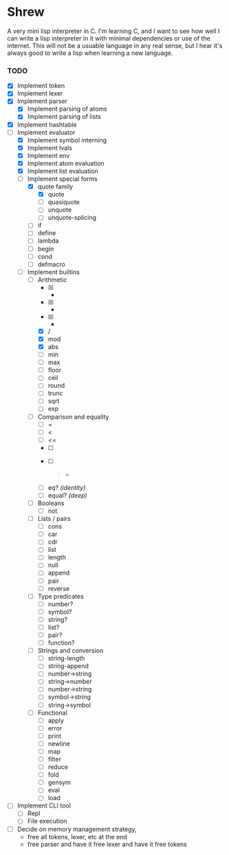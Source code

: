 # Shrew 

A very mini lisp interpreter in C. I'm learning C, and I want to see how well 
I can write a lisp interpreter in it with minimal dependencies or use of the 
internet.  This will not be a usuable language in any real sense, but I hear 
it's always good to write a lisp when learning a new language.

### TODO 

- [x] Implement token
- [x] Implement lexer
- [x] Implement parser 
    - [x] Implement parsing of atoms 
    - [x] Implement parsing of lists
- [x] Implement hashtable
- [ ] Implement evaluator 
    - [x] Implement symbol interning 
    - [x] Implement lvals 
    - [x] Implement env 
    - [x] Implement atom evaluation 
    - [x] Implement list evaluation 
    - [ ] Implement special forms
        - [x] quote family
            - [x] quote
            - [ ] quasiquote
            - [ ] unquote
            - [ ] unquote-splicing
        - [ ] if
        - [ ] define
        - [ ] lambda
        - [ ] begin
        - [ ] cond
        - [ ] defmacro 
    - [ ] Implement builtins
        - [ ] Arithmetic
            - [x] +
            - [x] -
            - [x] *
            - [x] /
            - [x] mod 
            - [x] abs
            - [ ] min
            - [ ] max
            - [ ] floor
            - [ ] ceil
            - [ ] round
            - [ ] trunc
            - [ ] sqrt 
            - [ ] exp
        - [ ] Comparison and equality
            - [ ] =
            - [ ] <
            - [ ] <=
            - [ ] >
            - [ ] >=
            - [ ] eq?     *(identity)*
            - [ ] equal?  *(deep)*
        - [ ] Booleans 
            - [ ] not
        - [ ] Lists / pairs 
            - [ ] cons 
            - [ ] car
            - [ ] cdr
            - [ ] list
            - [ ] length
            - [ ] null
            - [ ] append
            - [ ] pair 
            - [ ] reverse
        - [ ] Type predicates
            - [ ] number?
            - [ ] symbol?
            - [ ] string?
            - [ ] list?
            - [ ] pair?
            - [ ] function?
        - [ ] Strings and conversion 
            - [ ] string-length
            - [ ] string-append
            - [ ] number->string
            - [ ] string->number
            - [ ] number->string
            - [ ] symbol->string
            - [ ] string->symbol
        - [ ] Functional 
            - [ ] apply
            - [ ] error
            - [ ] print
            - [ ] newline
            - [ ] map
            - [ ] filter
            - [ ] reduce
            - [ ] fold
            - [ ] gensym
            - [ ] eval
            - [ ] load

- [ ] Implement CLI tool
    - [ ] Repl 
    - [ ] File execution 
- [ ] Decide on memory management strategy, 
    - free all tokens, lexer, etc at the end
    - free parser and have it free lexer and have it free tokens
